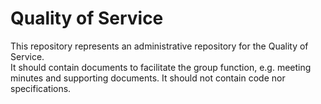 
# Quality of Service

This repository represents an administrative repository for the Quality of Service.  
It should contain documents to facilitate the group function, e.g. meeting minutes and supporting documents.
It should not contain code nor specifications.


